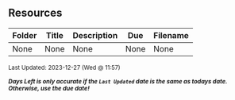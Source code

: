 ## Resources

| Folder | Title | Description | Due | Filename |
|-----|-----|-----|-----|-----|
| None | None | None | None | None |

<sup>Last Updated: 2023-12-27 (Wed @ 11:57)</sup> 

<sup>***Days Left is only accurate if the `Last Updated` date is the same as todays date. Otherwise, use the due date!***</sup> 